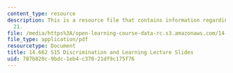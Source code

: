 ```yaml
---
content_type: resource
description: This is a resource file that contains information regarding lecture slide
  21.
file: /media/https%3A/open-learning-course-data-rc.s3.amazonaws.com/14-662-labor-economics-ii-spring-2015/787b820c9bdc1eb4c37021df9c175f76_MIT14_662S15_lec_slides21.pdf
file_type: application/pdf
resourcetype: Document
title: 14.662 S15 Discrimination and Learning Lecture Slides
uid: 787b820c-9bdc-1eb4-c370-21df9c175f76
---
```


